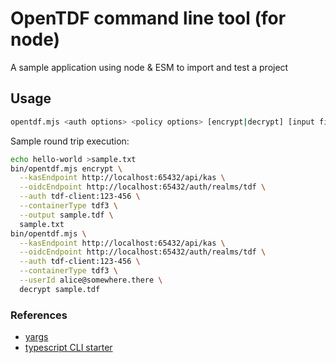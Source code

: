 # OpenTDF command line tool (for node)

A sample application using node & ESM to import and test a project

## Usage

```sh
opentdf.mjs <auth options> <policy options> [encrypt|decrypt] [input file]
```

Sample round trip execution:

```sh
echo hello-world >sample.txt
bin/opentdf.mjs encrypt \
  --kasEndpoint http://localhost:65432/api/kas \
  --oidcEndpoint http://localhost:65432/auth/realms/tdf \
  --auth tdf-client:123-456 \
  --containerType tdf3 \
  --output sample.tdf \
  sample.txt
bin/opentdf.mjs \
  --kasEndpoint http://localhost:65432/api/kas \
  --oidcEndpoint http://localhost:65432/auth/realms/tdf \
  --auth tdf-client:123-456 \
  --containerType tdf3 \
  --userId alice@somewhere.there \
  decrypt sample.tdf
```

### References

- [yargs](http://yargs.js.org)
- [typescript CLI starter](https://github.com/khalidx/typescript-cli-starter)
